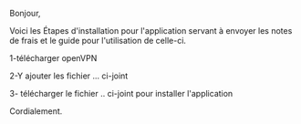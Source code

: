 Bonjour,

Voici les Étapes d'installation pour l'application servant à envoyer les notes de frais et le guide pour l'utilisation de celle-ci.

1-télécharger openVPN

2-Y ajouter les fichier ... ci-joint

3- télécharger le fichier .. ci-joint pour installer l'application

Cordialement.

